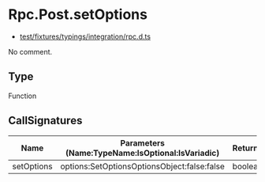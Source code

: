 # Rpc.Post.setOptions

* [test/fixtures/typings/integration/rpc.d.ts](/test/fixtures/typings/integration/rpc.d.ts#L17)

No comment.

## Type

Function

## CallSignatures

Name|Parameters (Name:TypeName:IsOptional:IsVariadic)|ReturnTypeName|TypePredicate|Comment
---|---|---|---|---
setOptions|options:SetOptionsOptionsObject:false:false |boolean||
